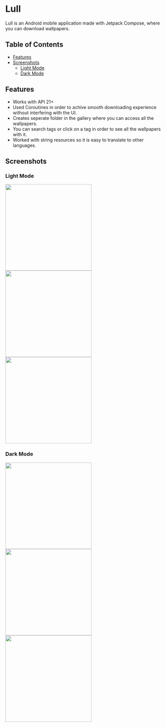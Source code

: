 # Lull
Lull is an Android mobile application made with Jetpack Compose, where you can download wallpapers.

## Table of Contents
- [Features](#features)
- [Screenshots](#screenshots)
  - [Light Mode](#light-mode)
  - [Dark Mode](#dark-mode)


## Features

- Works with API 21+
- Used Coroutines in order to achive smooth downloading experience without interfering with the UI.
- Creates seperate folder in the gallery where you can access all the wallpapers.
- You can search tags or click on a tag in order to see all the wallpapers with it.
- Worked with string resources so it is easy to translate to other languages.

## Screenshots

### Light Mode
<img src="/screenshots/light_homepage.png" width="270"><img src="/screenshots/light_details.png" width="270"><img src="/screenshots/light_search.png" width="270">

### Dark Mode
<img src="/screenshots/dark_homepage.png" width="270"><img src="/screenshots/dark_details.png" width="270"><img src="/screenshots/dark_search.png" width="270">

